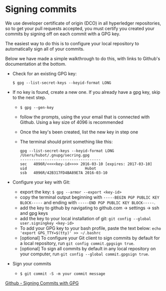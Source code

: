 # Signing commits
We use developer certificate of origin (DCO) in all hyperledger repositories, so to get your pull requests accepted, you must certify you created your commits by signing off on each commit with a GPG key.

The easiest way to do this is to configure your local repository to automatically sign all of your commits.

Below we have made a simple walkthrough to do this, with links to Github's documentation at the bottom.

* Check for an existing GPG key:

     `$ gpg --list-secret-keys --keyid-format LONG`

* If no key is found, create a new one. If you already have a gpg key, skip to the next step.

  - `$ gpg --gen-key`
  - follow the prompts, using the your email that is connected with Github. Using a key size of 4096 is recommended
  - Once the key's been created, list the new key in step one

  - The terminal should print something like this:

    ```
    gpg --list-secret-keys --keyid-format LONG
    /Users/hubot/.gnupg/secring.gpg
    ------------------------------------
    sec   4096R/<<<<key-id>>>> 2016-03-10 [expires: 2017-03-10]
    uid                          Hubot
    ssb   4096R/42B317FD4BA89E7A 2016-03-10
    ```

* Configure your key with Git:
  - export the key: `$ gpg --armor --export <key-id>`
  - copy the terminal output beginning with `-----BEGIN PGP PUBLIC KEY BLOCK-----` and ending with `-----END PGP PUBLIC KEY BLOCK-----`.
  - add the key to github by navigating to github.com -> settings -> ssh and gpg keys
  - add the key to your local installation of git: `git config --global user.signingkey <key-id>`
  - To add your GPG key to your bash profile, paste the text below:
      `echo 'export GPG_TTY=$(tty)' >> ~/.bashrc`
  - [optional] To configure your Git client to sign commits by default for a local repository, run `git config commit.gpgsign true`.
  - [optional] To sign all commits by default in any local repository on your computer, run `git config --global commit.gpgsign true`.


* Sign your commits
  - `$ git commit -S -m your commit message`



[Github - Signing Commits with GPG](https://help.github.com/articles/signing-commits-with-gpg/)
